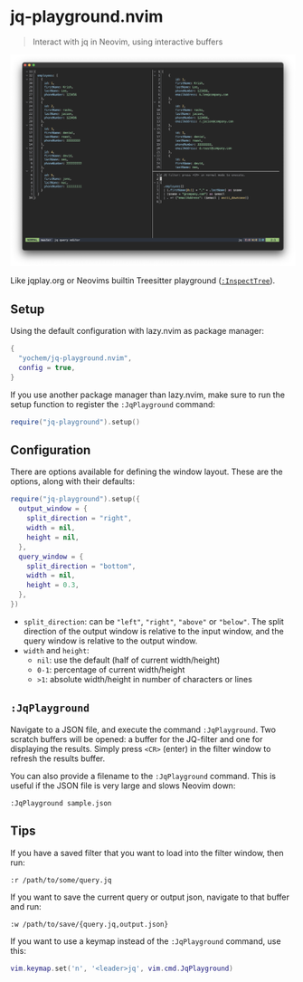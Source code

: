 # jq-playground.nvim

> Interact with jq in Neovim, using interactive buffers

![Example screenshot](example/screenshot.png)

Like jqplay.org or Neovims builtin Treesitter playground
([`:InspectTree`](https://neovim.io/doc/user/treesitter.html#%3AInspectTree)).

## Setup

Using the default configuration with lazy.nvim as package manager:

```lua
{
  "yochem/jq-playground.nvim",
  config = true,
}
```

If you use another package manager than lazy.nvim, make sure to run the setup
function to register the `:JqPlayground` command:

```lua
require("jq-playground").setup()
```

## Configuration

There are options available for defining the window layout. These are the
options, along with their defaults:

```lua
require("jq-playground").setup({
  output_window = {
    split_direction = "right",
    width = nil,
    height = nil,
  },
  query_window = {
    split_direction = "bottom",
    width = nil,
    height = 0.3,
  },
})
```

- `split_direction`: can be `"left"`, `"right"`, `"above"` or `"below"`. The
  split direction of the output window is relative to the input window, and the
  query window is relative to the output window.
- `width` and `height`:
  - `nil`: use the default (half of current width/height)
  - `0-1`: percentage of current width/height
  - `>1`: absolute width/height in number of characters or lines

## `:JqPlayground`

Navigate to a JSON file, and execute the command `:JqPlayground`. Two scratch
buffers will be opened: a buffer for the JQ-filter and one for displaying the
results. Simply press `<CR>` (enter) in the filter window to refresh the
results buffer.

You can also provide a filename to the `:JqPlayground` command. This is useful
if the JSON file is very large and slows Neovim down:

```
:JqPlayground sample.json
```

## Tips

If you have a saved filter that you want to load into the filter window, then
run:

```
:r /path/to/some/query.jq
```

If you want to save the current query or output json, navigate to that buffer
and run:

```
:w /path/to/save/{query.jq,output.json}
```

If you want to use a keymap instead of the `:JqPlayground` command, use this:

```lua
vim.keymap.set('n', '<leader>jq', vim.cmd.JqPlayground)
```
